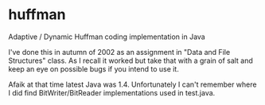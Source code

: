 huffman
=======

Adaptive / Dynamic Huffman coding implementation in Java

I've done this in autumn of 2002 as an assignment in "Data and File Structures" class. As I recall it worked but take that with a grain of salt and keep an eye on possible bugs if you intend to use it.

Afaik at that time latest Java was 1.4. Unfortunately I can't remember where I did find BitWriter/BitReader implementations used in test.java.
